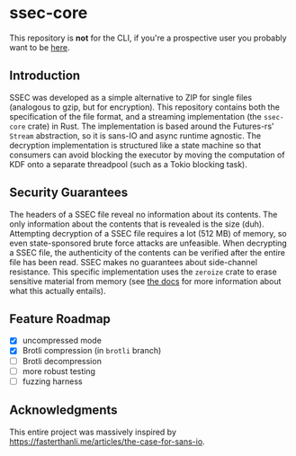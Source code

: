 # ssec-core

This repository is **not** for the CLI, if you're a prospective user you probably want to be [here](https://github.com/james-conn/ssec-cli).

## Introduction
SSEC was developed as a simple alternative to ZIP for single files (analogous to gzip, but for encryption).
This repository contains both the specification of the file format, and a streaming implementation (the `ssec-core` crate) in Rust.
The implementation is based around the Futures-rs' `Stream` abstraction, so it is sans-IO and async runtime agnostic.
The decryption implementation is structured like a state machine so that consumers can avoid blocking the executor by moving the computation of KDF onto a separate threadpool (such as a Tokio blocking task).

## Security Guarantees
The headers of a SSEC file reveal no information about its contents.
The only information about the contents that is revealed is the size (duh).
Attempting decryption of a SSEC file requires a lot (512 MB) of memory, so even state-sponsored brute force attacks are unfeasible.
When decrypting a SSEC file, the authenticity of the contents can be verified after the entire file has been read.
SSEC makes no guarantees about side-channel resistance.
This specific implementation uses the `zeroize` crate to erase sensitive material from memory (see [the docs](https://docs.rs/zeroize/latest/zeroize/) for more information about what this actually entails).

## Feature Roadmap
- [x] uncompressed mode
- [x] Brotli compression (in `brotli` branch)
- [ ] Brotli decompression
- [ ] more robust testing
- [ ] fuzzing harness

## Acknowledgments
This entire project was massively inspired by <https://fasterthanli.me/articles/the-case-for-sans-io>.
